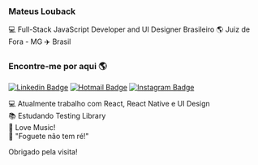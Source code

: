 ### Mateus Louback

💻 Full-Stack JavaScript Developer and UI Designer Brasileiro 🌎 Juiz de Fora - MG ✈️ Brasil

### Encontre-me por aqui 🌎

[![Linkedin Badge](https://img.shields.io/badge/-MateusLouback-blue?style=flat-square&logo=Linkedin&logoColor=white&link=https://www.linkedin.com/in/mateuslouback/)](https://www.linkedin.com/in/mateuslouback/)
[![Hotmail Badge](https://img.shields.io/badge/-mat.louback@hotmail.com-c14438?style=flat-square&logo=Hotmail&logoColor=white&link=mailto:mat.louback@hotmail.com)](mailto:mat.louback@hotmail.com)
[![Instagram Badge](https://img.shields.io/badge/-mateuslouback-blue?style=flat-square&logo=Instagram&logoColor=white&link=https://www.instagram.com/mateuslouback/?hl=pt-br)](https://www.instagram.com/mateuslouback/?hl=pt-br)


💻 Atualmente trabalho com React, React Native e UI Design<br>
📚 Estudando Testing Library<br>
🎵 Love Music!<br>
🚀 "Foguete não tem ré!"<br>

Obrigado pela visita!
</samp>
